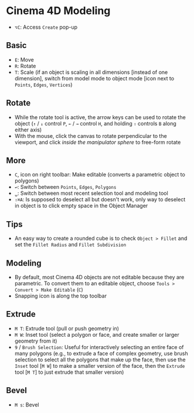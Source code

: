 # Cinema 4D Modeling

- `⌥C`: Access `Create` pop-up

## Basic

- `E`: Move
- `R`: Rotate
- `T`: Scale (if an object is scaling in all dimensions [instead of one dimension], switch from model mode to object mode [icon next to `Points`, `Edges`, `Vertices`)

## Rotate

- While the rotate tool is active, the arrow keys can be used to rotate the object (`↑` / `↓` control `P`, `←` / `→` control `H`, and holding `⇧` controls `B` along either axis)
- With the mouse, click the canvas to rotate perpendicular to the viewport, and click *inside the manipulator sphere* to free-form rotate

## More

- `C`, icon on right toolbar: Make editable (converts a parametric object to polygons)
- `↩`: Switch between `Points`, `Edges`, `Polygons`
- `␣`: Switch between most recent selection tool and modeling tool
- `⇧⌘A`: Is supposed to deselect all but doesn't work, only way to deselect in object is to click empty space in the Object Manager

## Tips

- An easy way to create a rounded cube is to check `Object > Fillet` and set the `Fillet Radius` and `Fillet Subdivision`

## Modeling

- By default, most Cinema 4D objects are not editable because they are parametric. To convert them to an editable object, choose `Tools > Convert > Make Editable` (`C`)
- Snapping icon is along the top toolbar

## Extrude

- `M T`: Extrude tool (pull or push geometry in)
- `M W`: Inset tool (select a polygon or face, and create smaller or larger geometry from it)
- `9` / `Brush Selection`: Useful for interactively selecting an entire face of many polygons (e.g., to extrude a face of complex geometry, use brush selection to select all the polygons that make up the face, then use the `Inset` tool [`M W`] to make a smaller version of the face, then the `Extrude` tool [`M T`] to just extrude that smaller version)

## Bevel

- `M s`: Bevel
